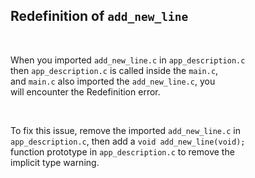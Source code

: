 ## Redefinition of `add_new_line`

<br />

When you imported `add_new_line.c` in `app_description.c` <br />
then `app_description.c` is called inside the `main.c`, <br />
and `main.c` also imported the `add_new_line.c`, you <br />
will encounter the Redefinition error. <br />

<br />

To fix this issue, remove the imported `add_new_line.c` in <br />
`app_description.c`, then add a `void add_new_line(void);` <br />
function prototype in `app_description.c` to remove the <br />
implicit type warning. <br />
